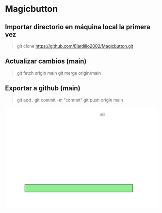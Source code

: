# Magicbutton

## Importar directorio en máquina local la primera vez

> git clone https://github.com/Elardillo2002/Magicbutton.git

## Actualizar cambios (main)

> git fetch origin main
> git merge origin/main

## Exportar a github (main)

> git add .
> git commit -m "commit"
> git push origin main

![Alt text](image.png)